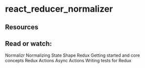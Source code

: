 # react_reducer_normalizer

## Resources

## Read or watch:

Normalizr
Normalizing State Shape
Redux Getting started and core concepts
Redux Actions
Async Actions
Writing tests for Redux